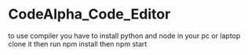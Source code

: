 ﻿# CodeAlpha_Code_Editor
to use compiler you have to install python and node in your pc or laptop
clone it then run npm install then npm start
